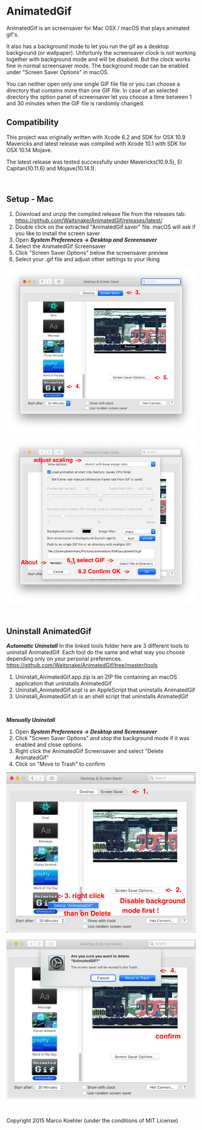 # AnimatedGif

AnimatedGif is an screensaver for Mac OSX / macOS that plays animated gif's.

It also has a background mode to let you run the gif as a desktop background (or wallpaper). Unfortunly the screensaver clock is not working together with background mode and will be disabeld. But the clock works fine in normal screensaver mode. The background mode can be enabled under "Screen Saver Options" in macOS.

You can neither open only one single GIF file file or you can choose a directory that contains more than one GIF file. In case of an selected directory the option panel of screensaver let you choose a time between 1 and 30 minutes when the GIF file is randomly changed.
<br>

## Compatibility

This project was originally written with Xcode 6.2 and SDK for OSX 10.9 Mavericks and latest release was compiled with Xcode 10.1 with SDK for OSX 10.14 Mojave.

The latest release was tested successfully under Mavericks(10.9.5), El Capitan(10.11.6) and Mojave(10.14.1).

<br>

## Setup - Mac

1. Download and unzip the compiled release file from the releases tab: https://github.com/Waitsnake/AnimatedGif/releases/latest/
2. Double click on the extracted "AnimatedGif.saver" file. macOS will ask if you like to install the screen saver
3. Open ***System Preferences -> Desktop and Screensaver***
4. Select the AnimatedGif Screensaver
5. Click "Screen Saver Options" below the screensaver preview
6. Select your .gif file and adjust other settings to your liking
<p align="left">
<img src="readme_extra/screensaver.png?raw=true" width="500"/>
</p>
<p align="left">
<img src="readme_extra/options.png?raw=true" width="500"/>
</p>
<br>


## Uninstall AnimatedGif

***Automatic Uninstall***
In the linked tools folder here are 3 different tools to uninstall AnimatedGif. Each tool do the same and what way you choose depending only on your personal preferences.
https://github.com/Waitsnake/AnimatedGif/tree/master/tools

1. Uninstall_AnimatedGif.app.zip is an ZIP file containing an macOS application that uninstalls AnimatedGif
2. Uninstall_AnimatedGif.scpt is an AppleScript that uninstalls AnimatedGif
3. Uninstall_AnimatedGif.sh is an shell script that uninstalls AnimatedGif
<br>

***Manually Uninstall***
1. Open ***System Preferences -> Desktop and Screensaver***
2. Click "Screen Saver Options" and stop the background mode if it was enabled and close options.
3. Right click the AnimatedGif Screensaver and select "Delete AnimatedGif"
4. Click on "Move to Trash" to confirm
<p align="left">
<img src="readme_extra/delete1.png?raw=true" width="500"/>
</p>
<p align="left">
<img src="readme_extra/delete2.png?raw=true" width="500"/>
</p>
<br>


Copyright 2015 Marco Koehler
(under the conditions of MIT License)
